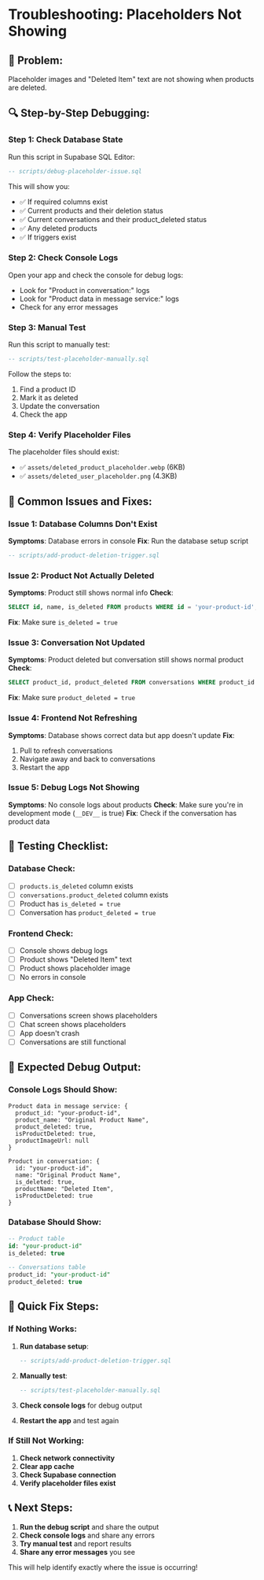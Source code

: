 # Troubleshooting: Placeholders Not Showing

## 🚨 Problem:
Placeholder images and "Deleted Item" text are not showing when products are deleted.

## 🔍 Step-by-Step Debugging:

### **Step 1: Check Database State**
Run this script in Supabase SQL Editor:
```sql
-- scripts/debug-placeholder-issue.sql
```

This will show you:
- ✅ If required columns exist
- ✅ Current products and their deletion status
- ✅ Current conversations and their product_deleted status
- ✅ Any deleted products
- ✅ If triggers exist

### **Step 2: Check Console Logs**
Open your app and check the console for debug logs:
- Look for "Product in conversation:" logs
- Look for "Product data in message service:" logs
- Check for any error messages

### **Step 3: Manual Test**
Run this script to manually test:
```sql
-- scripts/test-placeholder-manually.sql
```

Follow the steps to:
1. Find a product ID
2. Mark it as deleted
3. Update the conversation
4. Check the app

### **Step 4: Verify Placeholder Files**
The placeholder files should exist:
- ✅ `assets/deleted_product_placeholder.webp` (6KB)
- ✅ `assets/deleted_user_placeholder.png` (4.3KB)

## 🔧 Common Issues and Fixes:

### **Issue 1: Database Columns Don't Exist**
**Symptoms**: Database errors in console
**Fix**: Run the database setup script
```sql
-- scripts/add-product-deletion-trigger.sql
```

### **Issue 2: Product Not Actually Deleted**
**Symptoms**: Product still shows normal info
**Check**: 
```sql
SELECT id, name, is_deleted FROM products WHERE id = 'your-product-id';
```
**Fix**: Make sure `is_deleted = true`

### **Issue 3: Conversation Not Updated**
**Symptoms**: Product deleted but conversation still shows normal product
**Check**:
```sql
SELECT product_id, product_deleted FROM conversations WHERE product_id = 'your-product-id';
```
**Fix**: Make sure `product_deleted = true`

### **Issue 4: Frontend Not Refreshing**
**Symptoms**: Database shows correct data but app doesn't update
**Fix**: 
1. Pull to refresh conversations
2. Navigate away and back to conversations
3. Restart the app

### **Issue 5: Debug Logs Not Showing**
**Symptoms**: No console logs about products
**Check**: Make sure you're in development mode (`__DEV__` is true)
**Fix**: Check if the conversation has product data

## 🧪 Testing Checklist:

### **Database Check:**
- [ ] `products.is_deleted` column exists
- [ ] `conversations.product_deleted` column exists
- [ ] Product has `is_deleted = true`
- [ ] Conversation has `product_deleted = true`

### **Frontend Check:**
- [ ] Console shows debug logs
- [ ] Product shows "Deleted Item" text
- [ ] Product shows placeholder image
- [ ] No errors in console

### **App Check:**
- [ ] Conversations screen shows placeholders
- [ ] Chat screen shows placeholders
- [ ] App doesn't crash
- [ ] Conversations are still functional

## 📱 Expected Debug Output:

### **Console Logs Should Show:**
```
Product data in message service: {
  product_id: "your-product-id",
  product_name: "Original Product Name",
  product_deleted: true,
  isProductDeleted: true,
  productImageUrl: null
}

Product in conversation: {
  id: "your-product-id",
  name: "Original Product Name",
  is_deleted: true,
  productName: "Deleted Item",
  isProductDeleted: true
}
```

### **Database Should Show:**
```sql
-- Product table
id: "your-product-id"
is_deleted: true

-- Conversations table
product_id: "your-product-id"
product_deleted: true
```

## 🚀 Quick Fix Steps:

### **If Nothing Works:**
1. **Run database setup**:
   ```sql
   -- scripts/add-product-deletion-trigger.sql
   ```

2. **Manually test**:
   ```sql
   -- scripts/test-placeholder-manually.sql
   ```

3. **Check console logs** for debug output

4. **Restart the app** and test again

### **If Still Not Working:**
1. **Check network connectivity**
2. **Clear app cache**
3. **Check Supabase connection**
4. **Verify placeholder files exist**

## 📞 Next Steps:

1. **Run the debug script** and share the output
2. **Check console logs** and share any errors
3. **Try manual test** and report results
4. **Share any error messages** you see

This will help identify exactly where the issue is occurring!
